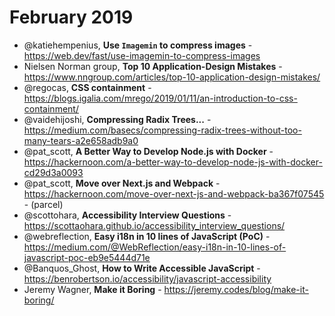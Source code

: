 # February 2019

+ @katiehempenius, **Use `Imagemin` to compress images** - https://web.dev/fast/use-imagemin-to-compress-images
+ Nielsen Norman group, **Top 10 Application-Design Mistakes** - https://www.nngroup.com/articles/top-10-application-design-mistakes/
+ @regocas, **CSS containment** - https://blogs.igalia.com/mrego/2019/01/11/an-introduction-to-css-containment/
+ @vaidehijoshi, **Compressing Radix Trees...** - https://medium.com/basecs/compressing-radix-trees-without-too-many-tears-a2e658adb9a0
+ @pat_scott, **A Better Way to Develop Node.js with Docker** - https://hackernoon.com/a-better-way-to-develop-node-js-with-docker-cd29d3a0093
+ @pat_scott, **Move over Next.js and Webpack** - https://hackernoon.com/move-over-next-js-and-webpack-ba367f07545 - (parcel)
+ @scottohara, **Accessibility Interview Questions** - https://scottaohara.github.io/accessibility_interview_questions/
+ @webreflection, **Easy i18n in 10 lines of JavaScript (PoC)** - https://medium.com/@WebReflection/easy-i18n-in-10-lines-of-javascript-poc-eb9e5444d71e
+ @Banquos_Ghost, **How to Write Accessible JavaScript** - https://benrobertson.io/accessibility/javascript-accessibility
+ Jeremy Wagner, **Make it Boring** - https://jeremy.codes/blog/make-it-boring/
